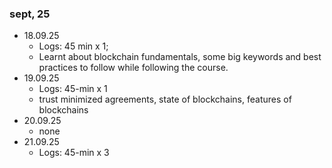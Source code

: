 
### sept, 25

- 18.09.25
	- Logs: 45 min x 1; 
	- Learnt about blockchain fundamentals, some big keywords and best practices to follow while following the course.
- 19.09.25
	- Logs: 45-min x 1
	- trust minimized agreements, state of blockchains, features of blockchains
- 20.09.25
	- none
- 21.09.25
	- Logs: 45-min x 3